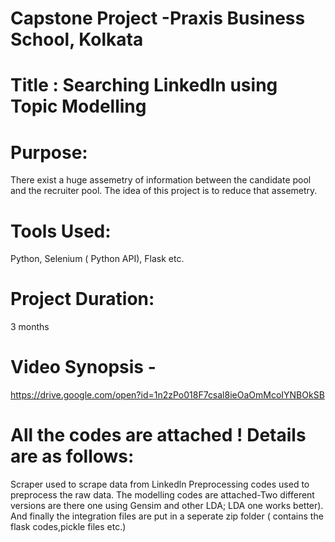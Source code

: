 # Capstone Project -Praxis Business School, Kolkata
# Title : Searching Linkedln using Topic Modelling
# Purpose:
There exist a huge assemetry of information between the candidate pool and the recruiter pool. The idea of this project is to reduce that assemetry.

# Tools Used:
Python, Selenium ( Python API), Flask etc.

# Project Duration:
3 months

# Video Synopsis -
https://drive.google.com/open?id=1n2zPo018F7csal8ieOaOmMcoIYNBOkSB

# All the codes are attached ! Details are as follows:
Scraper used to scrape data from Linkedln
Preprocessing codes used to preprocess the raw data.
The modelling codes are attached-Two different versions are there one using Gensim and other LDA; LDA one works better).
And finally the integration files are put in a seperate zip folder ( contains the flask codes,pickle files etc.)
